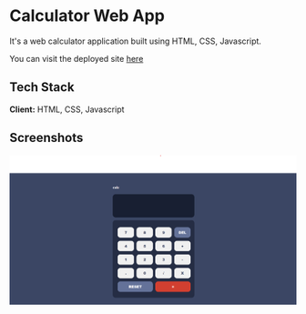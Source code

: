 
# Calculator Web App

It's a web calculator application built using HTML, CSS, Javascript.

You can visit the deployed site [here](https://sauravsatpute.github.io/Calculator-App/)




## Tech Stack

**Client:** HTML, CSS, Javascript



## Screenshots

![App Screenshot](calc.png)

